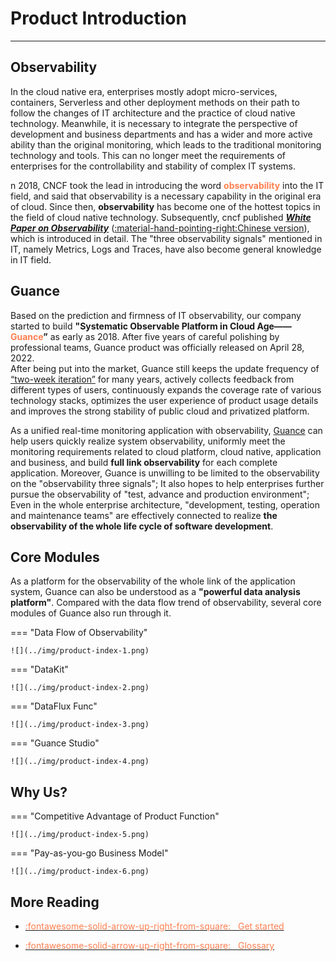 # Product Introduction
---

## Observability

In the cloud native era, enterprises mostly adopt micro-services, containers, Serverless and other deployment methods on their path to follow the changes of IT architecture and the practice of cloud native technology. Meanwhile, it is necessary to integrate the perspective of development and business departments and has a wider and more active ability than the original monitoring, which leads to the traditional monitoring technology and tools. This can no longer meet the requirements of enterprises for the controllability and stability of complex IT systems.

n 2018, CNCF took the lead in introducing the word <font color="coral">**observability**</font> into the IT field, and said that observability is a necessary capability in the original era of cloud. Since then, **observability** has become one of the hottest topics in the field of cloud native technology. Subsequently, cncf published ***[White Paper on Observability](https://github.com/cncf/tag-observability/blob/main/whitepaper.md)***
([:material-hand-pointing-right:Chinese version](https://github.com/chenmudu/tag-observability/blob/main/whitepaper-zh.md)), which is introduced in detail. The "three observability signals" mentioned in IT, namely Metrics, Logs and Traces, have also become general knowledge in IT field.


## Guance

Based on the prediction and firmness of IT observability, our company started to build **"Systematic Observable Platform in Cloud Age——<font color="coral">Guance</font>”** as early as 2018. After five years of careful polishing by professional teams, Guance product was officially released on April 28, 2022.<br/>
After being put into the market, Guance still keeps the update frequency of [“two-week iteration”](../../release-notes/index.md) for many years, actively collects feedback from different types of users, continuously expands the coverage rate of various technology stacks, optimizes the user experience of product usage details and improves the strong stability of public cloud and privatized platform.

As a unified real-time monitoring application with observability, [Guance](https://www.guance.com/) can help users quickly realize system observability, uniformly meet the monitoring requirements related to cloud platform, cloud native, application and business, and build **full link observability** for each complete application. Moreover, Guance is unwilling to be limited to the observability on the "observability three signals"; It also hopes to help enterprises further pursue the observability of "test, advance and production environment"; Even in the whole enterprise architecture, "development, testing, operation and maintenance teams" are effectively connected to realize **the observability of the whole life cycle of software development**.


## Core Modules

As a platform for the observability of the whole link of the application system, Guance can also be understood as a **"powerful data analysis platform"**. Compared with the data flow trend of observability, several core modules of Guance also run through it.


<div class="grid" markdown>

=== "Data Flow of Observability"

    ![](../img/product-index-1.png)

=== "DataKit"

    ![](../img/product-index-2.png)

=== "DataFlux Func"

    ![](../img/product-index-3.png)

=== "Guance Studio"

    ![](../img/product-index-4.png)
    

</div>



## Why Us?


<div class="grid" markdown>

=== "Competitive Advantage of Product Function"

    ![](../img/product-index-5.png)

=== "Pay-as-you-go Business Model"

    ![](../img/product-index-6.png)

</div>


## More Reading


<div class="grid cards" markdown>

- [<font color="coral"> :fontawesome-solid-arrow-up-right-from-square: &nbsp; Get started</font>](../getting-guance.md)

- [<font color="coral"> :fontawesome-solid-arrow-up-right-from-square: &nbsp; Glossary</font>](./glossary.md)

</div>

